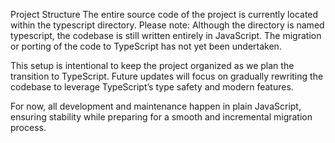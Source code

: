 Project Structure
The entire source code of the project is currently located within the typescript directory.
Please note: Although the directory is named typescript, the codebase is still written entirely in JavaScript. The migration or porting of the code to TypeScript has not yet been undertaken.

This setup is intentional to keep the project organized as we plan the transition to TypeScript. Future updates will focus on gradually rewriting the codebase to leverage TypeScript’s type safety and modern features.

For now, all development and maintenance happen in plain JavaScript, ensuring stability while preparing for a smooth and incremental migration process.